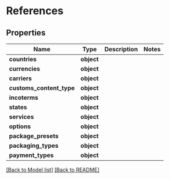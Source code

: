 # References

## Properties
Name | Type | Description | Notes
------------ | ------------- | ------------- | -------------
**countries** | **object** |  |
**currencies** | **object** |  |
**carriers** | **object** |  |
**customs_content_type** | **object** |  |
**incoterms** | **object** |  |
**states** | **object** |  |
**services** | **object** |  |
**options** | **object** |  |
**package_presets** | **object** |  |
**packaging_types** | **object** |  |
**payment_types** | **object** |  |

[[Back to Model list]](../README.md#documentation-for-models) [[Back to README]](../README.md)

